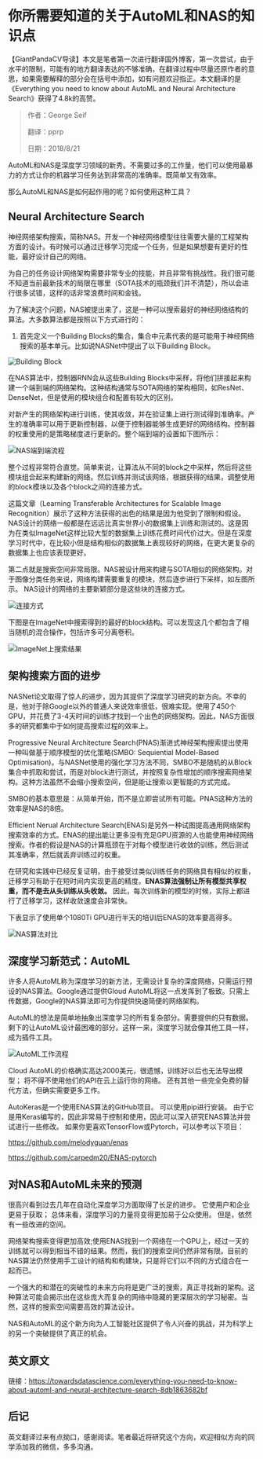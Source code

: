 # 你所需要知道的关于AutoML和NAS的知识点

【GiantPandaCV导读】本文是笔者第一次进行翻译国外博客，第一次尝试，由于水平的限制，可能有的地方翻译表达的不够准确，在翻译过程中尽量还原作者的意思，如果需要解释的部分会在括号中添加，如有问题欢迎指正。本文翻译的是《Everything you need to know about AutoML and Neural Architecture Search》获得了4.8k的高赞。

> 作者：George Seif
>
> 翻译：pprp
>
> 日期：2018/8/21

AutoML和NAS是深度学习领域的新秀。不需要过多的工作量，他们可以使用最暴力的方式让你的机器学习任务达到非常高的准确率。既简单又有效率。

那么AutoML和NAS是如何起作用的呢？如何使用这种工具？

## Neural Architecture Search

神经网络架构搜索，简称NAS。开发一个神经网络模型往往需要大量的工程架构方面的设计。有时候可以通过迁移学习完成一个任务，但是如果想要有更好的性能，最好设计自己的网络。

为自己的任务设计网络架构需要非常专业的技能，并且非常有挑战性。我们很可能不知道当前最新技术的局限在哪里（SOTA技术的瓶颈我们并不清楚），所以会进行很多试错，这样的话非常浪费时间和金钱。

为了解决这个问题，NAS被提出来了，这是一种可以搜索最好的神经网络结构的算法。大多数算法都是按照以下方式进行的：

1. 首先定义一个Building Blocks的集合，集合中元素代表的是可能用于神经网络搜索的基本单元。比如说NASNet中提出了以下Building Block。

![Building Block](https://img-blog.csdnimg.cn/20201017183725548.png?x-oss-process=image/watermark,type_ZmFuZ3poZW5naGVpdGk,shadow_10,text_aHR0cHM6Ly9ibG9nLmNzZG4ubmV0L0REX1BQX0pK,size_16,color_FFFFFF,t_70#pic_center)

在NAS算法中，控制器RNN会从这些Building Blocks中采样，将他们拼接起来构建一个端到端的网络架构。这种结构通常与SOTA网络的架构相同，如ResNet、DenseNet，但是使用的模块组合和配置有较大的区别。

对新产生的网络架构进行训练，使其收敛，并在验证集上进行测试得到准确率。产生的准确率可以用于更新控制器，以便于控制器能够生成更好的网络结构。控制器的权重使用的是策略梯度进行更新的。整个端到端的设置如下图所示：

![NAS端到端流程](https://img-blog.csdnimg.cn/20201017183744706.png?x-oss-process=image/watermark,type_ZmFuZ3poZW5naGVpdGk,shadow_10,text_aHR0cHM6Ly9ibG9nLmNzZG4ubmV0L0REX1BQX0pK,size_16,color_FFFFFF,t_70#pic_center)

整个过程非常符合直觉。简单来说，让算法从不同的block之中采样，然后将这些模块组合起来构建新的网络。然后训练并测试该网络，根据获得的结果，调整使用的block模块以及各个block之间的连接方式。

这篇文章（Learning Transferable Architectures for Scalable Image Recognition）展示了这种方法获得的出色的结果是因为他受到了限制和假设。NAS设计的网络一般都是在远远比真实世界小的数据集上训练和测试的。这是因为在类似ImageNet这样比较大型的数据集上训练花费时间代价过大。但是在深度学习时代中，在比较小但是结构相似的数据集上表现较好的网络，在更大更复杂的数据集上也应该表现更好。  

第二点就是搜索空间非常局限。NAS被设计用来构建与SOTA相似的网络架构。对于图像分类任务来说，网络构建需要重复的模块，然后逐步进行下采样，如左图所示。 NAS设计的网络的主要新颖部分是这些块的连接方式。

![连接方式](https://img-blog.csdnimg.cn/20201017183753760.png?x-oss-process=image/watermark,type_ZmFuZ3poZW5naGVpdGk,shadow_10,text_aHR0cHM6Ly9ibG9nLmNzZG4ubmV0L0REX1BQX0pK,size_16,color_FFFFFF,t_70#pic_center)

下图是在ImageNet中搜索得到的最好的block结构。可以发现这几个都包含了相当随机的混合操作，包括许多可分离卷积。

![ImageNet上搜索结果](https://img-blog.csdnimg.cn/20201017183802640.png?x-oss-process=image/watermark,type_ZmFuZ3poZW5naGVpdGk,shadow_10,text_aHR0cHM6Ly9ibG9nLmNzZG4ubmV0L0REX1BQX0pK,size_16,color_FFFFFF,t_70#pic_center)

## 架构搜索方面的进步

NASNet论文取得了惊人的进步，因为其提供了深度学习研究的新方向。不幸的是，他对于除Google以外的普通人来说效率很低，很难实现。使用了450个GPU，并花费了3-4天时间的训练才找到一个出色的网络架构。因此，NAS方面很多的研究都集中于如何提高搜索过程的效率上。

Progressive Neural Architecture Search(PNAS)渐进式神经架构搜索提出使用一种叫做基于顺序模型的优化策略(SMBO: Sequiential Model-Based Optimisation)。与NASNet使用的强化学习方法不同，SMBO不是随机的从Block集合中抓取和尝试，而是对block进行测试，并按照复杂性增加的顺序搜索网络架构。这种方法虽然不会缩小搜索空间，但是能让搜索以更智能的方式完成。

SMBO的基本意思是：从简单开始，而不是立即尝试所有可能。PNAS这种方法的效率是NAS的8倍。

Efficient Nerual Architecture Search(ENAS)是另外一种试图提高通用网络架构搜索效率的方式。ENAS的提出能让更多没有充足GPU资源的人也能使用神经网络搜索。作者的假设是NAS的计算瓶颈在于对每个模型进行收敛的训练，然后测试其准确率，然后就丢弃训练过的权重。

在研究和实践中已经反复证明，由于接受过类似训练任务的网络具有相似的权重，迁移学习有助于在短时间内实现更高的精度。**ENAS算法强制让所有模型共享权重，而不是去从头训练从头收敛。** 因此，每次训练新的模型的时候，实际上都进行了迁移学习，这样收敛速度会非常快。

下表显示了使用单个1080Ti GPU进行半天的培训后ENAS的效率要高得多。

![NAS算法对比](https://img-blog.csdnimg.cn/20201017183813164.png#pic_center)

## 深度学习新范式：AutoML

许多人将AutoML称为深度学习的新方法，无需设计复杂的深度网络，只需运行预设的NAS算法。Google通过提供Gloud AutoML将这一点发挥到了极致。只需上传数据，Google的NAS算法即可为你提供快速简便的网络架构。

AutoML的想法是简单地抽象出深度学习的所有复杂部分。需要提供的只有数据。剩下的让AutoML设计最困难的部分。这样一来，深度学习就会像其他工具一样，成为插件工具。

![AutoML工作流程](https://img-blog.csdnimg.cn/20201017183827442.png?x-oss-process=image/watermark,type_ZmFuZ3poZW5naGVpdGk,shadow_10,text_aHR0cHM6Ly9ibG9nLmNzZG4ubmV0L0REX1BQX0pK,size_16,color_FFFFFF,t_70#pic_center)

Cloud AutoML的价格确实高达2000美元，很遗憾，训练好以后也无法导出模型； 将不得不使用他们的API在云上运行你的网络。 还有其他一些完全免费的替代方法，但确实需要更多工作。

AutoKeras是一个使用ENAS算法的GitHub项目。 可以使用pip进行安装。 由于它是用Keras编写的，因此非常易于控制和使用，因此可以深入研究ENAS算法并尝试进行一些修改。 如果你更喜欢TensorFlow或Pytorch，可以参考以下项目：

https://github.com/melodyguan/enas

https://github.com/carpedm20/ENAS-pytorch

## 对NAS和AutoML未来的预测

很高兴看到过去几年在自动化深度学习方面取得了长足的进步。 它使用户和企业更易于获取； 总体来看，深度学习的力量将变得更加易于公众使用。 但是，依然有一些改进的空间。

网络架构搜索变得更加高效;使用ENAS找到一个网络在一个GPU上，经过一天的训练就可以得到相当不错的结果。然而，我们的搜索空间仍然非常有限。目前的NAS算法仍然使用手工设计的结构和构建块，只是将它们以不同的方式组合在一起而已。

一个强大的和潜在的突破性的未来方向将是更广泛的搜索，真正寻找新的架构。这种算法可能会揭示出在这些庞大而复杂的网络中隐藏的更深层次的学习秘密。当然，这样的搜索空间需要高效的算法设计。

NAS和AutoML的这个新方向为人工智能社区提供了令人兴奋的挑战，并为科学上的另一个突破提供了真正的机会。

## 英文原文

链接：https://towardsdatascience.com/everything-you-need-to-know-about-automl-and-neural-architecture-search-8db1863682bf

## 后记

英文翻译过来有点拗口，感谢阅读。笔者最近将研究这个方向，欢迎相似方向的同学添加我的微信，多多沟通。